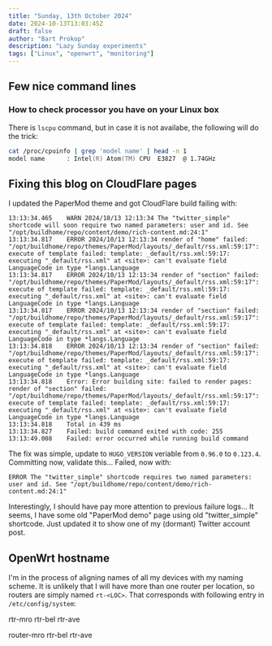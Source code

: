 ```yaml
---
title: "Sunday, 13th October 2024"
date: 2024-10-13T13:03:45Z
draft: false
author: "Bart Prokop"
description: "Lazy Sunday experiments"
tags: ["Linux", "openwrt", "monitoring"]
---
```


## Few nice command lines

### How to check processor you have on your Linux box

There is `lscpu` command, but in case it is not availabe, the following will do the trick:

```zsh
cat /proc/cpuinfo | grep 'model name' | head -n 1
model name      : Intel(R) Atom(TM) CPU  E3827  @ 1.74GHz
```

## Fixing this blog on CloudFlare pages

I updated the PaperMod theme and got CloudFlare build failing with:

```
13:13:34.465	WARN 2024/10/13 12:13:34 The "twitter_simple" shortcode will soon require two named parameters: user and id. See "/opt/buildhome/repo/content/demo/rich-content.md:24:1"
13:13:34.817	ERROR 2024/10/13 12:13:34 render of "home" failed: "/opt/buildhome/repo/themes/PaperMod/layouts/_default/rss.xml:59:17": execute of template failed: template: _default/rss.xml:59:17: executing "_default/rss.xml" at <site>: can't evaluate field LanguageCode in type *langs.Language
13:13:34.817	ERROR 2024/10/13 12:13:34 render of "section" failed: "/opt/buildhome/repo/themes/PaperMod/layouts/_default/rss.xml:59:17": execute of template failed: template: _default/rss.xml:59:17: executing "_default/rss.xml" at <site>: can't evaluate field LanguageCode in type *langs.Language
13:13:34.817	ERROR 2024/10/13 12:13:34 render of "section" failed: "/opt/buildhome/repo/themes/PaperMod/layouts/_default/rss.xml:59:17": execute of template failed: template: _default/rss.xml:59:17: executing "_default/rss.xml" at <site>: can't evaluate field LanguageCode in type *langs.Language
13:13:34.818	ERROR 2024/10/13 12:13:34 render of "section" failed: "/opt/buildhome/repo/themes/PaperMod/layouts/_default/rss.xml:59:17": execute of template failed: template: _default/rss.xml:59:17: executing "_default/rss.xml" at <site>: can't evaluate field LanguageCode in type *langs.Language
13:13:34.818	Error: Error building site: failed to render pages: render of "section" failed: "/opt/buildhome/repo/themes/PaperMod/layouts/_default/rss.xml:59:17": execute of template failed: template: _default/rss.xml:59:17: executing "_default/rss.xml" at <site>: can't evaluate field LanguageCode in type *langs.Language
13:13:34.818	Total in 439 ms
13:13:34.827	Failed: build command exited with code: 255
13:13:49.008	Failed: error occurred while running build command
```

The fix was simple, update to `HUGO_VERSION` veriable from `0.96.0` to `0.123.4`.
Committing now, validate this... Failed, now with:

```
ERROR The "twitter_simple" shortcode requires two named parameters: user and id. See "/opt/buildhome/repo/content/demo/rich-content.md:24:1"
```

Interestingly, I should have pay more attention to previous failure logs...
It seems, I have some old "PaperMod demo" page using old "twitter_simple" shortcode.
Just updated it to show one of my (dormant) Twitter account post.

## OpenWrt hostname

I'm in the process of aligning names of all my devices with my naming scheme.
It is unlikely that I will have more than one router per location, so routers are simply named `rt-<LOC>`.
That corresponds with following entry in `/etc/config/system`:


rtr-mro
rtr-bel
rtr-ave


router-mro
rtr-bel
rtr-ave